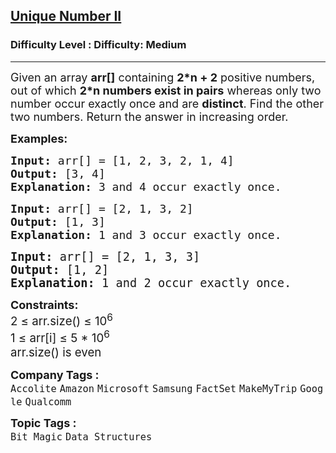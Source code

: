 <h2><a href="https://www.geeksforgeeks.org/problems/finding-the-numbers0215/1?utm_source=chatgpt.com">Unique Number II</a></h2><h3>Difficulty Level : Difficulty: Medium</h3><hr><div class="problems_problem_content__Xm_eO"><p><span style="font-size: 18px;">Given an array <strong>arr[]</strong> containing <strong>2*n + 2</strong> positive numbers, out of which <strong>2*n numbers exist in pairs</strong> whereas only two number occur exactly once and are <strong>distinct</strong>. Find the other two numbers. Return the answer in increasing order.</span></p>
<p><span style="font-size: 18px;"><strong>Examples:</strong></span></p>
<pre><span style="font-size: 18px;"><strong>Input: </strong>arr[] = [1, 2, 3, 2, 1, 4]
<strong>Output: </strong>[3, 4] 
<strong>Explanation: </strong>3 and 4 occur exactly once.</span>
</pre>
<pre><span style="font-size: 18px;"><strong>Input: </strong>arr[] = [2, 1, 3, 2]
<strong>Output: </strong>[1, 3]
<strong>Explanation: </strong>1 and 3 occur exactly once.<br></span></pre>
<pre><span style="font-size: 14pt;"><strong>Input: </strong>arr[] = [2, 1, 3, 3]
<strong>Output: </strong>[1, 2]
<strong>Explanation: </strong>1 and 2 occur exactly once.</span></pre>
<p><span style="font-size: 18px;"><strong>Constraints:</strong><br><span style="font-size: 14pt;">2 ≤ arr.size() ≤ 10<sup>6&nbsp;</sup></span></span><br><span style="font-size: 14pt;">1 ≤ arr[i] ≤ 5 * 10<sup>6<br><span style="font-size: 14pt;">arr.size() is even</span></sup></span></p></div><p><span style=font-size:18px><strong>Company Tags : </strong><br><code>Accolite</code>&nbsp;<code>Amazon</code>&nbsp;<code>Microsoft</code>&nbsp;<code>Samsung</code>&nbsp;<code>FactSet</code>&nbsp;<code>MakeMyTrip</code>&nbsp;<code>Google</code>&nbsp;<code>Qualcomm</code>&nbsp;<br><p><span style=font-size:18px><strong>Topic Tags : </strong><br><code>Bit Magic</code>&nbsp;<code>Data Structures</code>&nbsp;